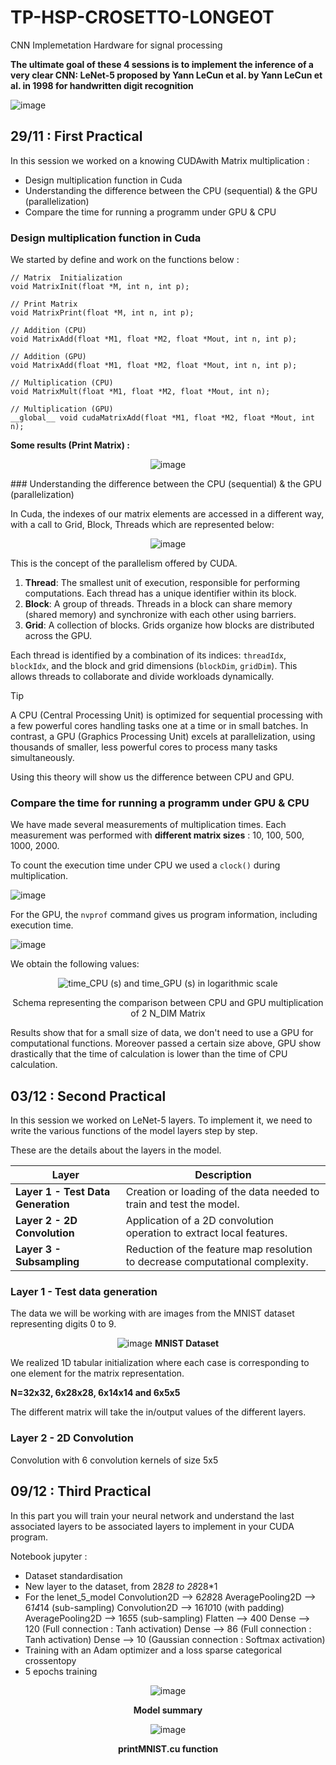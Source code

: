 # TP-HSP-CROSETTO-LONGEOT
CNN Implemetation Hardware for signal processing

**The ultimate goal of these 4 sessions is to implement the inference of a very clear CNN: LeNet-5 proposed by Yann LeCun et al.
by Yann LeCun et al. in 1998 for handwritten digit recognition**

![image](https://github.com/user-attachments/assets/a04826d8-fcad-47c6-a7a1-c68daecdf5d3)

## 29/11 : First Practical
In this session we worked on a knowing CUDAwith Matrix multiplication :
- Design multiplication function in Cuda
- Understanding the difference between the CPU (sequential) & the GPU (parallelization)
- Compare the time for running a programm under GPU & CPU

### Design multiplication function in Cuda

We started by define and work on the functions below : 

````
// Matrix  Initialization
void MatrixInit(float *M, int n, int p);

// Print Matrix 
void MatrixPrint(float *M, int n, int p);

// Addition (CPU)
void MatrixAdd(float *M1, float *M2, float *Mout, int n, int p);

// Addition (GPU)
void MatrixAdd(float *M1, float *M2, float *Mout, int n, int p);

// Multiplication (CPU)
void MatrixMult(float *M1, float *M2, float *Mout, int n);

// Multiplication (GPU)
__global__ void cudaMatrixAdd(float *M1, float *M2, float *Mout, int n);
````

**Some results (Print Matrix) :**

<div align="center">
  
  ![image](https://github.com/user-attachments/assets/64c5fdc6-c2a2-4f79-92e4-f07bcfea493b)
  
</div>
### Understanding the difference between the CPU (sequential) & the GPU (parallelization)

In Cuda, the indexes of our matrix elements are accessed in a different way, with a call to Grid, Block, Threads which are represented below:
<div align="center">
  
  ![image](https://github.com/user-attachments/assets/e03e9463-8ca8-45a9-a953-e673d9e26f82)
  
</div>

This is the concept of the parallelism offered by CUDA. 

1. **Thread**: The smallest unit of execution, responsible for performing computations. Each thread has a unique identifier within its block.
2. **Block**: A group of threads. Threads in a block can share memory (shared memory) and synchronize with each other using barriers.
3. **Grid**: A collection of blocks. Grids organize how blocks are distributed across the GPU.

Each thread is identified by a combination of its indices: `threadIdx`, `blockIdx`, and the block and grid dimensions (`blockDim`, `gridDim`). This allows threads to collaborate and divide workloads dynamically.

> [!TIP]  
>A CPU (Central Processing Unit) is optimized for sequential processing with a few powerful cores handling tasks one at a time or in small batches. In contrast, a GPU (Graphics Processing Unit) excels at parallelization, using thousands of smaller, less powerful cores to process many tasks simultaneously.

Using this theory will show us the difference between CPU and GPU. 

### Compare the time for running a programm under GPU & CPU

We have made several measurements of multiplication times. Each measurement was performed with **different matrix sizes** : 10, 100, 500, 1000, 2000. 

To count the execution time under CPU we used a `clock()` during multiplication. 

![image](https://github.com/user-attachments/assets/943c017b-0843-4b67-aa57-08efffe78649)

For the GPU, the `nvprof` command gives us program information, including execution time. 

![image](https://github.com/user-attachments/assets/fa4803a1-4979-4e16-acc5-02ad74ebadb1)

We obtain the following values:

<div align="center">
  
  ![time_CPU (s) and time_GPU (s) in logarithmic scale](https://github.com/user-attachments/assets/5f195eac-7eba-4fd0-95b3-e63b0740030c)
  
  Schema representing the comparison between CPU and GPU multiplication of 2 N_DIM Matrix
  
</div>

Results show that for a small size of data, we don't need to use a GPU for computational functions. Moreover passed a certain size above, GPU show drastically that the time of calculation is lower than the time of CPU calculation. 


## 03/12 : Second Practical
In this session we worked on LeNet-5 layers. To implement it, we need to write the various functions of the model layers step by step. 


These are the details about the layers in the model.

| **Layer**                  | **Description**                                                                          |
|----------------------------|------------------------------------------------------------------------------------------|
| **Layer 1 - Test Data Generation**          | Creation or loading of the data needed to train and test the model.                        |
| **Layer 2 - 2D Convolution**                | Application of a 2D convolution operation to extract local features.                      |
| **Layer 3 - Subsampling**                   | Reduction of the feature map resolution to decrease computational complexity.             |


### Layer 1 - Test data generation
The data we will be working with are images from the MNIST dataset representing digits 0 to 9. 

<div align="center">
  
  ![image](https://github.com/user-attachments/assets/405fb98e-be30-4d0f-99fa-631b7fc98dec)
  **MNIST Dataset**

</div>

We realized 1D tabular initialization where each case is corresponding to one element for the matrix representation. 

**N=32x32, 6x28x28, 6x14x14 and 6x5x5**

The different matrix will take the in/output values of the different layers. 

### Layer 2 - 2D Convolution

Convolution with 6 convolution kernels of size 5x5














## 09/12 : Third Practical

In this part you will train your neural network and understand the last associated layers to be
associated layers to implement in your CUDA program.

Notebook jupyter :
- Dataset standardisation
- New layer to the dataset, from 28*28 to 28*28*1
- For the lenet_5_model
    Convolution2D --> 6*28*28
    AveragePooling2D --> 6*14*14 (sub-sampling)
    Convolution2D --> 16*10*10 (with padding)
    AveragePooling2D --> 16*5*5 (sub-sampling)
    Flatten --> 400
    Dense --> 120 (Full connection : Tanh activation)
    Dense --> 86 (Full connection : Tanh activation)
    Dense --> 10 (Gaussian connection : Softmax activation)
- Training with an Adam optimizer and a loss sparse categorical crossentopy
- 5 epochs training

<div align="center">
  
  ![image](https://github.com/user-attachments/assets/26af56f7-da9b-4d62-a2af-f61e0d67d84a)

  **Model summary**

</div>

<div align="center">

  ![image](https://github.com/user-attachments/assets/6be093ea-fbf9-42be-97a8-da3ce54be6a9)

  **printMNIST.cu function**


</div>

